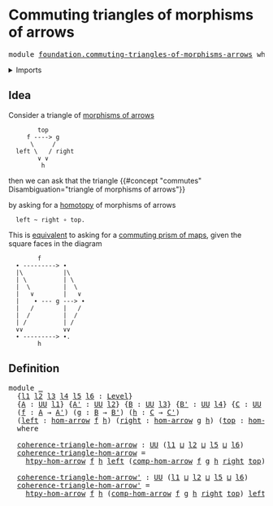 # Commuting triangles of morphisms of arrows

<pre class="Agda"><a id="55" class="Keyword">module</a> <a id="62" href="foundation.commuting-triangles-of-morphisms-arrows.html" class="Module">foundation.commuting-triangles-of-morphisms-arrows</a> <a id="113" class="Keyword">where</a>
</pre>
<details><summary>Imports</summary>

<pre class="Agda"><a id="169" class="Keyword">open</a> <a id="174" class="Keyword">import</a> <a id="181" href="foundation.homotopies-morphisms-arrows.html" class="Module">foundation.homotopies-morphisms-arrows</a>
<a id="220" class="Keyword">open</a> <a id="225" class="Keyword">import</a> <a id="232" href="foundation.morphisms-arrows.html" class="Module">foundation.morphisms-arrows</a>
<a id="260" class="Keyword">open</a> <a id="265" class="Keyword">import</a> <a id="272" href="foundation.universe-levels.html" class="Module">foundation.universe-levels</a>
</pre>
</details>

## Idea

Consider a triangle of [morphisms of arrows](foundation.morphisms-arrows.md)

```text
        top
     f ----> g
      \     /
  left \   / right
        ∨ ∨
         h
```

then we can ask that the triangle
{{#concept "commutes" Disambiguation="triangle of morphisms of arrows"}}

by asking for a [homotopy](foundation.homotopies-morphisms-arrows.md) of
morphisms of arrows

```text
  left ~ right ∘ top.
```

This is [equivalent](foundation-core.equivalences.md) to asking for a
[commuting prism of maps](foundation-core.commuting-prisms-of-maps.md), given
the square faces in the diagram

```text
        f
  ∙ ---------> ∙
  |\           |\
  | \          | \
  |  \         |  \
  |   ∨        |   ∨
  |    ∙ --- g ---> ∙
  |   /        |   /
  |  /         |  /
  | /          | /
  ∨∨           ∨∨
  ∙ ---------> ∙.
        h
```

## Definition

<pre class="Agda"><a id="1186" class="Keyword">module</a> <a id="1193" href="foundation.commuting-triangles-of-morphisms-arrows.html#1193" class="Module">_</a>
  <a id="1197" class="Symbol">{</a><a id="1198" href="foundation.commuting-triangles-of-morphisms-arrows.html#1198" class="Bound">l1</a> <a id="1201" href="foundation.commuting-triangles-of-morphisms-arrows.html#1201" class="Bound">l2</a> <a id="1204" href="foundation.commuting-triangles-of-morphisms-arrows.html#1204" class="Bound">l3</a> <a id="1207" href="foundation.commuting-triangles-of-morphisms-arrows.html#1207" class="Bound">l4</a> <a id="1210" href="foundation.commuting-triangles-of-morphisms-arrows.html#1210" class="Bound">l5</a> <a id="1213" href="foundation.commuting-triangles-of-morphisms-arrows.html#1213" class="Bound">l6</a> <a id="1216" class="Symbol">:</a> <a id="1218" href="Agda.Primitive.html#742" class="Postulate">Level</a><a id="1223" class="Symbol">}</a>
  <a id="1227" class="Symbol">{</a><a id="1228" href="foundation.commuting-triangles-of-morphisms-arrows.html#1228" class="Bound">A</a> <a id="1230" class="Symbol">:</a> <a id="1232" href="Agda.Primitive.html#388" class="Primitive">UU</a> <a id="1235" href="foundation.commuting-triangles-of-morphisms-arrows.html#1198" class="Bound">l1</a><a id="1237" class="Symbol">}</a> <a id="1239" class="Symbol">{</a><a id="1240" href="foundation.commuting-triangles-of-morphisms-arrows.html#1240" class="Bound">A&#39;</a> <a id="1243" class="Symbol">:</a> <a id="1245" href="Agda.Primitive.html#388" class="Primitive">UU</a> <a id="1248" href="foundation.commuting-triangles-of-morphisms-arrows.html#1201" class="Bound">l2</a><a id="1250" class="Symbol">}</a> <a id="1252" class="Symbol">{</a><a id="1253" href="foundation.commuting-triangles-of-morphisms-arrows.html#1253" class="Bound">B</a> <a id="1255" class="Symbol">:</a> <a id="1257" href="Agda.Primitive.html#388" class="Primitive">UU</a> <a id="1260" href="foundation.commuting-triangles-of-morphisms-arrows.html#1204" class="Bound">l3</a><a id="1262" class="Symbol">}</a> <a id="1264" class="Symbol">{</a><a id="1265" href="foundation.commuting-triangles-of-morphisms-arrows.html#1265" class="Bound">B&#39;</a> <a id="1268" class="Symbol">:</a> <a id="1270" href="Agda.Primitive.html#388" class="Primitive">UU</a> <a id="1273" href="foundation.commuting-triangles-of-morphisms-arrows.html#1207" class="Bound">l4</a><a id="1275" class="Symbol">}</a> <a id="1277" class="Symbol">{</a><a id="1278" href="foundation.commuting-triangles-of-morphisms-arrows.html#1278" class="Bound">C</a> <a id="1280" class="Symbol">:</a> <a id="1282" href="Agda.Primitive.html#388" class="Primitive">UU</a> <a id="1285" href="foundation.commuting-triangles-of-morphisms-arrows.html#1210" class="Bound">l5</a><a id="1287" class="Symbol">}</a> <a id="1289" class="Symbol">{</a><a id="1290" href="foundation.commuting-triangles-of-morphisms-arrows.html#1290" class="Bound">C&#39;</a> <a id="1293" class="Symbol">:</a> <a id="1295" href="Agda.Primitive.html#388" class="Primitive">UU</a> <a id="1298" href="foundation.commuting-triangles-of-morphisms-arrows.html#1213" class="Bound">l6</a><a id="1300" class="Symbol">}</a>
  <a id="1304" class="Symbol">(</a><a id="1305" href="foundation.commuting-triangles-of-morphisms-arrows.html#1305" class="Bound">f</a> <a id="1307" class="Symbol">:</a> <a id="1309" href="foundation.commuting-triangles-of-morphisms-arrows.html#1228" class="Bound">A</a> <a id="1311" class="Symbol">→</a> <a id="1313" href="foundation.commuting-triangles-of-morphisms-arrows.html#1240" class="Bound">A&#39;</a><a id="1315" class="Symbol">)</a> <a id="1317" class="Symbol">(</a><a id="1318" href="foundation.commuting-triangles-of-morphisms-arrows.html#1318" class="Bound">g</a> <a id="1320" class="Symbol">:</a> <a id="1322" href="foundation.commuting-triangles-of-morphisms-arrows.html#1253" class="Bound">B</a> <a id="1324" class="Symbol">→</a> <a id="1326" href="foundation.commuting-triangles-of-morphisms-arrows.html#1265" class="Bound">B&#39;</a><a id="1328" class="Symbol">)</a> <a id="1330" class="Symbol">(</a><a id="1331" href="foundation.commuting-triangles-of-morphisms-arrows.html#1331" class="Bound">h</a> <a id="1333" class="Symbol">:</a> <a id="1335" href="foundation.commuting-triangles-of-morphisms-arrows.html#1278" class="Bound">C</a> <a id="1337" class="Symbol">→</a> <a id="1339" href="foundation.commuting-triangles-of-morphisms-arrows.html#1290" class="Bound">C&#39;</a><a id="1341" class="Symbol">)</a>
  <a id="1345" class="Symbol">(</a><a id="1346" href="foundation.commuting-triangles-of-morphisms-arrows.html#1346" class="Bound">left</a> <a id="1351" class="Symbol">:</a> <a id="1353" href="foundation.morphisms-arrows.html#1649" class="Function">hom-arrow</a> <a id="1363" href="foundation.commuting-triangles-of-morphisms-arrows.html#1305" class="Bound">f</a> <a id="1365" href="foundation.commuting-triangles-of-morphisms-arrows.html#1331" class="Bound">h</a><a id="1366" class="Symbol">)</a> <a id="1368" class="Symbol">(</a><a id="1369" href="foundation.commuting-triangles-of-morphisms-arrows.html#1369" class="Bound">right</a> <a id="1375" class="Symbol">:</a> <a id="1377" href="foundation.morphisms-arrows.html#1649" class="Function">hom-arrow</a> <a id="1387" href="foundation.commuting-triangles-of-morphisms-arrows.html#1318" class="Bound">g</a> <a id="1389" href="foundation.commuting-triangles-of-morphisms-arrows.html#1331" class="Bound">h</a><a id="1390" class="Symbol">)</a> <a id="1392" class="Symbol">(</a><a id="1393" href="foundation.commuting-triangles-of-morphisms-arrows.html#1393" class="Bound">top</a> <a id="1397" class="Symbol">:</a> <a id="1399" href="foundation.morphisms-arrows.html#1649" class="Function">hom-arrow</a> <a id="1409" href="foundation.commuting-triangles-of-morphisms-arrows.html#1305" class="Bound">f</a> <a id="1411" href="foundation.commuting-triangles-of-morphisms-arrows.html#1318" class="Bound">g</a><a id="1412" class="Symbol">)</a>
  <a id="1416" class="Keyword">where</a>

  <a id="1425" href="foundation.commuting-triangles-of-morphisms-arrows.html#1425" class="Function">coherence-triangle-hom-arrow</a> <a id="1454" class="Symbol">:</a> <a id="1456" href="Agda.Primitive.html#388" class="Primitive">UU</a> <a id="1459" class="Symbol">(</a><a id="1460" href="foundation.commuting-triangles-of-morphisms-arrows.html#1198" class="Bound">l1</a> <a id="1463" href="Agda.Primitive.html#961" class="Primitive Operator">⊔</a> <a id="1465" href="foundation.commuting-triangles-of-morphisms-arrows.html#1201" class="Bound">l2</a> <a id="1468" href="Agda.Primitive.html#961" class="Primitive Operator">⊔</a> <a id="1470" href="foundation.commuting-triangles-of-morphisms-arrows.html#1210" class="Bound">l5</a> <a id="1473" href="Agda.Primitive.html#961" class="Primitive Operator">⊔</a> <a id="1475" href="foundation.commuting-triangles-of-morphisms-arrows.html#1213" class="Bound">l6</a><a id="1477" class="Symbol">)</a>
  <a id="1481" href="foundation.commuting-triangles-of-morphisms-arrows.html#1425" class="Function">coherence-triangle-hom-arrow</a> <a id="1510" class="Symbol">=</a>
    <a id="1516" href="foundation.homotopies-morphisms-arrows.html#2720" class="Function">htpy-hom-arrow</a> <a id="1531" href="foundation.commuting-triangles-of-morphisms-arrows.html#1305" class="Bound">f</a> <a id="1533" href="foundation.commuting-triangles-of-morphisms-arrows.html#1331" class="Bound">h</a> <a id="1535" href="foundation.commuting-triangles-of-morphisms-arrows.html#1346" class="Bound">left</a> <a id="1540" class="Symbol">(</a><a id="1541" href="foundation.morphisms-arrows.html#4187" class="Function">comp-hom-arrow</a> <a id="1556" href="foundation.commuting-triangles-of-morphisms-arrows.html#1305" class="Bound">f</a> <a id="1558" href="foundation.commuting-triangles-of-morphisms-arrows.html#1318" class="Bound">g</a> <a id="1560" href="foundation.commuting-triangles-of-morphisms-arrows.html#1331" class="Bound">h</a> <a id="1562" href="foundation.commuting-triangles-of-morphisms-arrows.html#1369" class="Bound">right</a> <a id="1568" href="foundation.commuting-triangles-of-morphisms-arrows.html#1393" class="Bound">top</a><a id="1571" class="Symbol">)</a>

  <a id="1576" href="foundation.commuting-triangles-of-morphisms-arrows.html#1576" class="Function">coherence-triangle-hom-arrow&#39;</a> <a id="1606" class="Symbol">:</a> <a id="1608" href="Agda.Primitive.html#388" class="Primitive">UU</a> <a id="1611" class="Symbol">(</a><a id="1612" href="foundation.commuting-triangles-of-morphisms-arrows.html#1198" class="Bound">l1</a> <a id="1615" href="Agda.Primitive.html#961" class="Primitive Operator">⊔</a> <a id="1617" href="foundation.commuting-triangles-of-morphisms-arrows.html#1201" class="Bound">l2</a> <a id="1620" href="Agda.Primitive.html#961" class="Primitive Operator">⊔</a> <a id="1622" href="foundation.commuting-triangles-of-morphisms-arrows.html#1210" class="Bound">l5</a> <a id="1625" href="Agda.Primitive.html#961" class="Primitive Operator">⊔</a> <a id="1627" href="foundation.commuting-triangles-of-morphisms-arrows.html#1213" class="Bound">l6</a><a id="1629" class="Symbol">)</a>
  <a id="1633" href="foundation.commuting-triangles-of-morphisms-arrows.html#1576" class="Function">coherence-triangle-hom-arrow&#39;</a> <a id="1663" class="Symbol">=</a>
    <a id="1669" href="foundation.homotopies-morphisms-arrows.html#2720" class="Function">htpy-hom-arrow</a> <a id="1684" href="foundation.commuting-triangles-of-morphisms-arrows.html#1305" class="Bound">f</a> <a id="1686" href="foundation.commuting-triangles-of-morphisms-arrows.html#1331" class="Bound">h</a> <a id="1688" class="Symbol">(</a><a id="1689" href="foundation.morphisms-arrows.html#4187" class="Function">comp-hom-arrow</a> <a id="1704" href="foundation.commuting-triangles-of-morphisms-arrows.html#1305" class="Bound">f</a> <a id="1706" href="foundation.commuting-triangles-of-morphisms-arrows.html#1318" class="Bound">g</a> <a id="1708" href="foundation.commuting-triangles-of-morphisms-arrows.html#1331" class="Bound">h</a> <a id="1710" href="foundation.commuting-triangles-of-morphisms-arrows.html#1369" class="Bound">right</a> <a id="1716" href="foundation.commuting-triangles-of-morphisms-arrows.html#1393" class="Bound">top</a><a id="1719" class="Symbol">)</a> <a id="1721" href="foundation.commuting-triangles-of-morphisms-arrows.html#1346" class="Bound">left</a>
</pre>